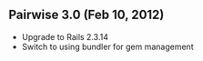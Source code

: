 ## Pairwise 3.0 (Feb 10, 2012) ###

 * Upgrade to Rails 2.3.14
 * Switch to using bundler for gem management
